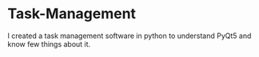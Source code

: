 # Task-Management
I created a task management software in python to understand PyQt5 and know few things about it.
